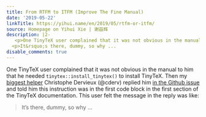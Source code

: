 ```yaml
---
title: From RTFM to ITFM (Improve The Fine Manual)
date: '2019-05-22'
linkTitle: https://yihui.name/en/2019/05/rtfm-or-itfm/
source: Homepage on Yihui Xie | 谢益辉
description: |2-
   <p>One TinyTeX user complained that it was not obvious in the manual to him that he needed <code>tinytex::install_tinytex()</code> to install TinyTeX. Then my <a href="https://yihui.name/en/2018/07/help-answer-questions/">biggest helper</a> Christophe Dervieux (@cderv) replied him <a href="https://github.com/yihui/tinytex/issues/103#issuecomment-493793875">in the Github issue</a> and told him this instruction was in the first code block in the first section of the TinyTeX documentation. This user felt the message in the reply was like:</p> <blockquote>
  <p>It&rsquo;s there, dummy, so why ...
disable_comments: true
---
```

 <p>One TinyTeX user complained that it was not obvious in the manual to him that he needed <code>tinytex::install_tinytex()</code> to install TinyTeX. Then my <a href="https://yihui.name/en/2018/07/help-answer-questions/">biggest helper</a> Christophe Dervieux (@cderv) replied him <a href="https://github.com/yihui/tinytex/issues/103#issuecomment-493793875">in the Github issue</a> and told him this instruction was in the first code block in the first section of the TinyTeX documentation. This user felt the message in the reply was like:</p> <blockquote>
<p>It&rsquo;s there, dummy, so why ...